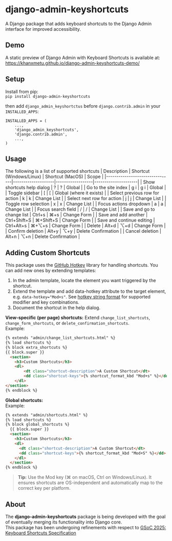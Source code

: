 # django-admin-keyshortcuts
A Django package that adds keyboard shortcuts to the Django Admin interface for improved accessibility.  

## Demo
A static preview of Django Admin with Keyboard Shortcuts is available at:  
https://khanxmetu.github.io/django-admin-keyshortcuts-demo/

## Setup
Install from pip:  
`pip install django-admin-keyshortcuts`

then add `django_admin_keyshortctus` before `django.contrib.admin` in your `INSTALLED_APPS`:

```
INSTALLED_APPS = (
    ...,
    'django_admin_keyshortcuts',
    'django.contrib.admin', 
    ...,
)
```

## Usage
The following is a list of supported shortcuts
| Description                    | Shortcut (Windows/Linux) | Shortcut (MacOS) | Scope               |
|--------------------------------|--------------------|------------------|---------------------|
| Show shortcuts help dialog     | ?                  | ?                | Global              |
| Go to the site index           | g i                | g i              | Global              |
| Toggle sidebar                 | [                  | [                | Global (where it exists) |
| Select previous row for action | k                  | k                | Change List         |
| Select next row for action     | j                  | j                | Change List         |
| Toggle row selection           | x                  | x                | Change List         |
| Focus actions dropdown         | a                  | a                | Change List         |
| Focus search field             | /                  | /                | Change List         |
| Save and go to change list     | Ctrl+s             | ⌘+s              | Change Form         |
| Save and add another           | Ctrl+Shift+S       | ⌘+Shift+S        | Change Form         |
| Save and continue editing      | Ctrl+Alt+s         | ⌘+⌥+s            | Change Form         |
| Delete                         | Alt+d              | ⌥+d              | Change Form         |
| Confirm deletion               | Alt+y              | ⌥+y              | Delete Confirmation |
| Cancel deletion                | Alt+n              | ⌥+n              | Delete Confirmation |

## Adding Custom Shortcuts
This package uses the [GitHub Hotkey](https://github.com/github/hotkey) library for handling shortcuts. You can add new ones by extending templates:
1. In the admin template, locate the element you want triggered by the shortcut.
2. Extend the template and add data-hotkey attribute to the target element, e.g. `data-hotkey="Mod+s"`. See [hotkey string format](https://github.com/github/hotkey?tab=readme-ov-file#hotkey-string-format) for supported modifier and key combinations.
3. Document the shortcut in the help dialog.

**View-specific (per page) shortcuts:** Extend `change_list_shortcuts`, `change_form_shortcuts`, or `delete_confirmation_shortcuts`.  
Example:
```html
{% extends "admin/change_list_shortcuts.html" %}
{% load shortcuts %}
{% block extra_shortcuts %}
{{ block.super }}
  <section>
    <h3>Custom Shortcuts</h3>
    <dl>
        <dt class="shortcut-description">A Custom Shortcut</dt>
        <dd class="shortcut-keys">{% shortcut_format_kbd "Mod+s" %}</dd>
    </dl>
</section>
{% endblock %}
```
**Global shortcuts:**  
Example:
```html
{% extends "admin/shortcuts.html" %}
{% load shortcuts %}
{% block global_shortcuts %}
  {{ block.super }}
  <section>
    <h3>Custom Shortcuts</h3>
    <dl>
      <dt class="shortcut-description">A Custom Shortcut</dt>
      <dd class="shortcut-keys">{% shortcut_format_kbd "Mod+S" %}</dd>
    </dl>
  </section>
{% endblock %}
``` 

> **Tip:** Use the Mod key (⌘ on macOS, Ctrl on Windows/Linux). It ensures shortcuts are OS-independent and automatically map to the correct key per platform.
## About
The **django-admin-keyshortcuts** package is being developed with the goal of eventually merging its functionality into Django core.  
This package has been undergoing refinements with respect to [GSoC 2025: Keyboard Shortcuts Specification](https://docs.google.com/document/d/1sFyl53B4IPWpYX7Q0vJYaNiCaJbe3Ym3_m1Dgk_gmr8/)
